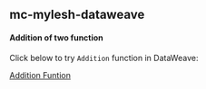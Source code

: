 ## mc-mylesh-dataweave
#### Addition of two function

Click below to try `Addition` function in DataWeave:

<a href="https://dataweave.mulesoft.com/learn/playground?projectMethod=GHRepo&repo=MuleCraft%2Fmc-mylesh-dataweave&path=Function/Addition">Addition Funtion</a>
